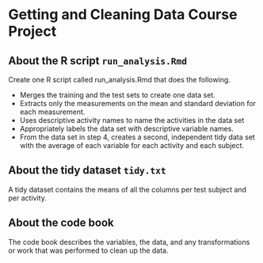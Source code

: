 # Getting and Cleaning Data Course Project

## About the R script `run_analysis.Rmd`
Create one R script called run_analysis.Rmd that does the following.

* Merges the training and the test sets to create one data set.
* Extracts only the measurements on the mean and standard deviation for each measurement.
* Uses descriptive activity names to name the activities in the data set
* Appropriately labels the data set with descriptive variable names.
* From the data set in step 4, creates a second, independent tidy data set with the average of each variable for each activity and each subject.

## About the tidy dataset `tidy.txt`
A tidy dataset contains the means of all the columns per test subject and per activity.

## About the code book
The code book describes the variables, the data, and any transformations or work that was performed to clean up the data.
